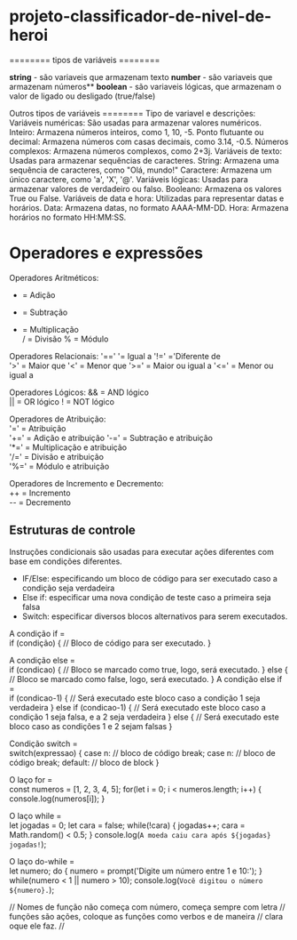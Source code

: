 # projeto-classificador-de-nivel-de-heroi

========    tipos de variáveis  ========

**string** - são variaveis que armazenam texto
**number** - são variaveis que armazenam números**
**boolean** - são variaveis lógicas, que armazenam o valor de ligado ou desligado (true/false)

Outros tipos de variáveis ========
Tipo de variavel e descrições:
Variáveis numéricas:    São usadas para armazenar valores numéricos.
Inteiro:    Armazena números inteiros, como 1, 10, -5.
Ponto flutuante ou decimal: Armazena números com casas decimais, como 3.14, -0.5.
Números complexos:  Armazena números complexos, como 2+3j.
Variáveis de texto: Usadas para armazenar sequências de caracteres.
String: Armazena uma sequência de caracteres, como "Olá, mundo!"
Caractere:  Armazena um único caractere, como 'a', 'X', '@'.
Variáveis lógicas:  Usadas para armazenar valores de verdadeiro ou falso.
Booleano:   Armazena os valores True ou False.
Variáveis de data e hora:   Utilizadas para representar datas e horários.
Data:   Armazena datas, no formato AAAA-MM-DD.
Hora:   Armazena horários no formato HH:MM:SS.


# Operadores e expressões   
Operadores Aritméticos:
+   =   Adição  
-   =   Subtração   
*   =   Multiplicação   
/   =   Divisão 
%   =   Módulo  

Operadores Relacionais:
'=='  '=  Igual a 
'!='   ='Diferente de    
'>'    =   Maior que 
'<'    =   Menor que 
'>='   =   Maior ou igual a
'<='   =   Menor ou igual a

Operadores Lógicos: 
&&  =   AND lógico  
||  =   OR lógico
!   =   NOT lógico

Operadores de Atribuição:   
'='     =   Atribuição  
'+='    =   Adição e atribuição 
'-='    =   Subtração e atribuição  
'*='    =   Multiplicação e atribuição  
'/='    =   Divisão e atribuição    
'%='    =   Módulo e atribuição 

Operadores de Incremento e Decremento:  
++  =   Incremento  
--  =   Decremento


## Estruturas de controle   
Instruções condicionais são usadas para executar ações diferentes com base em condições diferentes.
-   IF/Else: especificando um bloco de código para ser executado caso a condição seja verdadeira
-   Else if: especificar uma nova condição de teste caso a primeira seja falsa
-   Switch: especificar diversos blocos alternativos para serem executados.

A condição if   =   
if (condição) {
    // Bloco de código para ser executado.
}

A condição else =   
if (condicao) {
    // Bloco se marcado como true, logo, será executado.
} else {
    // Bloco se marcado como false, logo, será executado.
}
A condição else if  =   
if (condicao-1) {
    // Será executado este bloco caso a condição 1 seja verdadeira
} else if (condicao-1) {
    // Será executado este bloco caso a condição 1 seja falsa, e a 2 seja verdadeira
} else {
    // Será executado este bloco caso as condições 1 e 2 sejam falsas
}

Condição switch =   
switch(expressao) {
    case n:
        // bloco de código
        break;
    case n:
        // bloco de código
        break;
    default:
        // bloco de block
}

O laço for  =   
const numeros = [1, 2, 3, 4, 5];
for(let i = 0; i < numeros.length; i++) {
  console.log(numeros[i]);
}

O laço while    =   
let jogadas = 0;
let cara = false;
while(!cara) {
  jogadas++;
  cara = Math.random() < 0.5;
}   console.log(`A moeda caiu cara após ${jogadas} jogadas!`);

O laço do-while =   
let numero;
do {
  numero = prompt('Digite um número entre 1 e 10:');
} while(numero < 1 || numero > 10);
console.log(`Você digitou o número ${numero}.`);





//  Nomes de função não começa com número, começa sempre com letra
//  funções são ações, coloque as funções como verbos e de maneira 
//  clara oque ele faz. 
//  